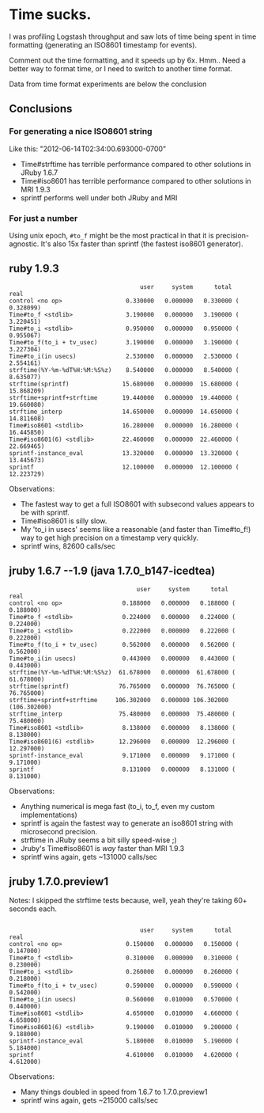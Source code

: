 # Time sucks.

I was profiling Logstash throughput and saw lots of time being spent in time formatting (generating an ISO8601 timestamp for events).

Comment out the time formatting, and it speeds up by 6x. Hmm.. Need a better way to format time, or I need to switch to another time format.

Data from time format experiments are below the conclusion

## Conclusions

### For generating a nice ISO8601 string

Like this: "2012-06-14T02:34:00.693000-0700"

* Time#strftime has terrible performance compared to other solutions in JRuby 1.6.7
* Time#iso8601 has terrible performance compared to other solutions in MRI 1.9.3
* sprintf performs well under both JRuby and MRI

### For just a number

Using unix epoch, `#to_f` might be the most practical in that it is precision-agnostic. It's also 15x faster than sprintf (the fastest iso8601 generator).

## ruby 1.9.3

```
                                     user     system      total        real
control <no op>                  0.330000   0.000000   0.330000 (  0.328099)
Time#to_f <stdlib>               3.190000   0.000000   3.190000 (  3.220451)
Time#to_i <stdlib>               0.950000   0.000000   0.950000 (  0.955067)
Time#to_f(to_i + tv_usec)        3.190000   0.000000   3.190000 (  3.227304)
Time#to_i(in usecs)              2.530000   0.000000   2.530000 (  2.554161)
strftime(%Y-%m-%dT%H:%M:%S%z)    8.540000   0.000000   8.540000 (  8.635077)
strftime(sprintf)               15.680000   0.000000  15.680000 ( 15.868209)
strftime+sprintf+strftime       19.440000   0.000000  19.440000 ( 19.660080)
strftime_interp                 14.650000   0.000000  14.650000 ( 14.811608)
Time#iso8601 <stdlib>           16.280000   0.000000  16.280000 ( 16.445850)
Time#iso8601(6) <stdlib>        22.460000   0.000000  22.460000 ( 22.669465)
sprintf-instance_eval           13.320000   0.000000  13.320000 ( 13.445673)
sprintf                         12.100000   0.000000  12.100000 ( 12.223729)
```

Observations:
* The fastest way to get a full ISO8601 with subsecond values appears to be with sprintf.
* Time#iso8601 is silly slow.
* My 'to_i in usecs' seems like a reasonable (and faster than Time#to_f!) way to get high precision on a timestamp very quickly.
* sprintf wins, 82600 calls/sec

## jruby 1.6.7 --1.9 (java 1.7.0_b147-icedtea)

```
                                    user     system      total        real
control <no op>                 0.188000   0.000000   0.188000 (  0.188000)
Time#to_f <stdlib>              0.224000   0.000000   0.224000 (  0.224000)
Time#to_i <stdlib>              0.222000   0.000000   0.222000 (  0.222000)
Time#to_f(to_i + tv_usec)       0.562000   0.000000   0.562000 (  0.562000)
Time#to_i(in usecs)             0.443000   0.000000   0.443000 (  0.443000)
strftime(%Y-%m-%dT%H:%M:%S%z)  61.678000   0.000000  61.678000 ( 61.678000)
strftime(sprintf)              76.765000   0.000000  76.765000 ( 76.765000)
strftime+sprintf+strftime     106.302000   0.000000 106.302000 (106.302000)
strftime_interp                75.480000   0.000000  75.480000 ( 75.480000)
Time#iso8601 <stdlib>           8.138000   0.000000   8.138000 (  8.138000)
Time#iso8601(6) <stdlib>       12.296000   0.000000  12.296000 ( 12.297000)
sprintf-instance_eval           9.171000   0.000000   9.171000 (  9.171000)
sprintf                         8.131000   0.000000   8.131000 (  8.131000)
```

Observations:
* Anything numerical is mega fast (to_i, to_f, even my custom implementations)
* sprintf is again the fastest way to generate an iso8601 string with microsecond precision.
* strftime in JRuby seems a bit silly speed-wise ;)
* Jruby's Time#iso8601 is *way* faster than MRI 1.9.3
* sprintf wins again, gets ~131000 calls/sec

## jruby 1.7.0.preview1 

Notes: I skipped the strftime tests because, well, yeah they're taking 60+ seconds each.

```

                                     user     system      total        real
control <no op>                  0.150000   0.000000   0.150000 (  0.147000)
Time#to_f <stdlib>               0.310000   0.000000   0.310000 (  0.230000)
Time#to_i <stdlib>               0.260000   0.000000   0.260000 (  0.218000)
Time#to_f(to_i + tv_usec)        0.590000   0.000000   0.590000 (  0.542000)
Time#to_i(in usecs)              0.560000   0.010000   0.570000 (  0.440000)
Time#iso8601 <stdlib>            4.650000   0.010000   4.660000 (  4.658000)
Time#iso8601(6) <stdlib>         9.190000   0.010000   9.200000 (  9.188000)
sprintf-instance_eval            5.180000   0.010000   5.190000 (  5.184000)
sprintf                          4.610000   0.010000   4.620000 (  4.612000)
```

Observations:

* Many things doubled in speed from 1.6.7 to 1.7.0.preview1
* sprintf wins again, gets ~215000 calls/sec